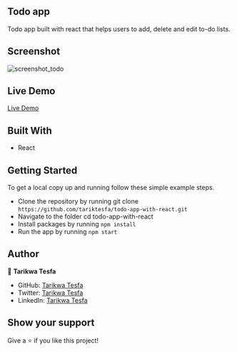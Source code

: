 ## Todo app

Todo app built with react that helps users to add, delete and edit to-do lists.
## Screenshot

![screenshot_todo](https://user-images.githubusercontent.com/38283436/155087192-663086ef-1330-4983-9269-73a9ba70d7f0.PNG)
## Live Demo

[Live Demo](https://jovial-swirles-49b934.netlify.app/)
## Built With

- React

## Getting Started

To get a local copy up and running follow these simple example steps.

- Clone the repository by running git clone `https://github.com/tariktesfa/todo-app-with-react.git`
- Navigate to the folder cd todo-app-with-react
- Install packages by running `npm install`
- Run the app by running `npm start`

## Author

👤 **Tarikwa Tesfa**

- GitHub: [Tarikwa Tesfa](https://github.com/tariktesfa)
- Twitter: [Tarikwa Tesfa](https://twitter.com/tarik_tesfa)
- LinkedIn: [Tarikwa Tesfa](https://www.linkedin.com/in/tarikwa-tesfa-232a64167/)

## Show your support

Give a ⭐ if you like this project!
